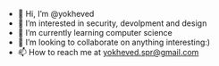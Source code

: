 - 👋 Hi, I’m @yokheved
- 👀 I’m interested in security, devolpment and design
- 🌱 I’m currently learning computer science
- 💞️ I’m looking to collaborate on anything interesting:)
- 📫 How to reach me at yokheved.spr@gmail.com

<!---
yokheved/yokheved is a ✨ special ✨ repository because its `README.md` (this file) appears on your GitHub profile.
You can click the Preview link to take a look at your changes.
--->
